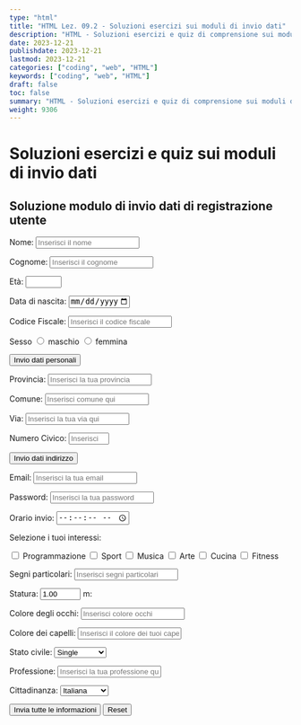```yaml
---
type: "html"
title: "HTML Lez. 09.2 - Soluzioni esercizi sui moduli di invio dati"
description: "HTML - Soluzioni esercizi e quiz di comprensione sui moduli di invio dati"
date: 2023-12-21
publishdate: 2023-12-21
lastmod: 2023-12-21
categories: ["coding", "web", "HTML"]
keywords: ["coding", "web", "HTML"]
draft: false
toc: false
summary: "HTML - Soluzioni esercizi e quiz di comprensione sui moduli di invio dati"
weight: 9306
---
```


# Soluzioni esercizi e quiz sui moduli di invio dati

## Soluzione modulo di invio dati di registrazione utente

<!-- markdownlint-disable MD036 MD033 -->

<form action="www.server.com/login">
  
  <!-- Dati personali -->

  <label for="nome">Nome:</label>
  <input id="nome" name="nome" required autocomplete="given-name" placeholder="Inserisci il nome">  

  <label for="cognome">Cognome:</label>
  <input id="cognome" name="cognome" required autocomplete="family-name" placeholder="Inserisci il cognome">

  <label for="eta">Età:</label>
  <input id="eta" type="number" name="age" min="18" max="120" step="1" inputmode="numeric">

  <label for="datanascita">Data di nascita:</label>
  <input id="datanascita" type="date" name="birthdate" required min="1960-01-01" max="2028-11-30" step="1" autocomplete="bday">

  <label for="codicefiscale">Codice Fiscale:</label>
  <input id="codicefiscale" name="fiscalcode" placeholder="Inserisci il codice fiscale" required minlength="16" maxlength="16">

  <label>Sesso</label>
  <input type="radio" id="maschio" name="sesso" value="maschio" required>
  <label for="maschio">maschio</label>
  <input type="radio" id="femmina" name="sesso" value="femmina" required>
  <label for="femmina">femmina</label>

  <button type="submit" formaction="www.server.com/personal_data">Invio dati personali</button>
  
  <!-- Informazioni residenza -->

  <label for="provincia">Provincia:</label>
  <input list="province" id="provincia" name="provincia" required placeholder="Inserisci la tua provincia">
  
  <!-- suggerimenti province -->
  <datalist id="province">
    <option value="Napoli">
    <option value="Salerno">
    <option value="Avellino">
    <option value="Benevento">
    <option value="Caserta">
    <option value="Roma">
    <option value="Milano">
    <option value="Torino">
    <option value="Bologna">
    <option value="Firenze">
    <option value="Palermo">
  </datalist>
  
  <label for="comune">Comune:</label>
  <input list="comuni" id="comune" name="comune" required placeholder="Inserisci comune qui">

  <!-- suggerimenti comuni -->
  <datalist id="comuni">
    <option value="Cesa">
    <option value="Sant'Antimo">
    <option value="Sant'Arpino">
    <option value="Aversa">
    <option value="Marcianise">
    <option value="Frattamaggiore">
    <option value="Frattaminore">
    <option value="Teverola">
    <option value="Gricignano d'Aversa">
    <option value="Succivo">
  </datalist>
  
  <label for="via">Via:</label>
  <input id="via" name="via" placeholder="Inserisci la tua via qui">

  <label for="civicNumber">Numero Civico:</label>
  <input id="civicNumber" type="number" name="numeroCivico" min="1" max="1000" placeholder="Inserisci il numero civico" inputmode="numeric">

  <button type="submit" formaction="www.server.com/address">Invio dati indirizzo</button>

  <!-- Informazioni account -->

  <label for="email">Email:</label>
  <input id="email" type="email" name="email" autocomplete="email" required placeholder="Inserisci la tua email">

  <label for="password">Password:</label>
  <input id="password" type="password" name="password" required autocomplete="current-password" placeholder="Inserisci la tua password">

  <label for="oraInvio">Orario invio:</label>
  <input id="oraInvio" type="time" name="oraInvio" min="00:00:00" max="23:59:59"  step="1">

  <!-- Interessi personali -->

  <label>Selezione i tuoi interessi:</label>

  <input type="checkbox" id="coding" name="interest" value="programmazione">
  <label for="coding">Programmazione</label>
  <input type="checkbox" id="sport" name="interest" value="sport">
  <label for="sport">Sport</label>
  <input type="checkbox" id="musica" name="interest" value="musica">
  <label for="musica">Musica</label>
  <input type="checkbox" id="arte" name="interest" value="arte">
  <label for="arte">Arte</label>
  <input type="checkbox" id="cucina" name="interest" value="cucina">
  <label for="cucina">Cucina</label>
  <input type="checkbox" id="fitness" name="interest" value="fitness">
  <label for="fitness">Fitness</label>
  
  <label for="segno">Segni particolari:</label>
  <input id="segno" name="segno" placeholder="Inserisci segni particolari">

  <label for="statura">Statura:</label>
  <input id="statura" type="number" name="statura" min="1.00" max="2.50" step="0.1" value="1.00" placeholder="Inserisci la tua statura in cm qui" inputmode="decimal"> <label for="statura">m:</label>

  <label for="occhi">Colore degli occhi:</label>
  <input id="occhi" name="occhi" placeholder="Inserisci colore occhi">

  <label for="capelli">Colore dei capelli:</label>
  <input id="capelli" name="capelli" placeholder="Inserisci il colore dei tuoi capelli qui">

  <label for="stato_civile">Stato civile:</label>
  <select id="stato_civile" name="stato_civile">
    <option value="single">Single</option>
    <option value="sposato">Sposato/a</option>
    <option value="divorziato">Divorziato/a</option>
    <option value="vedovo">Vedovo/a</option>
  </select>
  
  <label for="professione">Professione:</label>
  <input id="professione" name="professione" placeholder="Inserisci la tua professione qui">

  <label for="cittadinanza">Cittadinanza:</label>
  <select id="cittadinanza" name="cittadinanza">
    <option value="italiana">Italiana</option>
    <option value="francese">Francese</option>
    <option value="tedesca">Tedesca</option>
    <option value="spagnola">Spagnola</option>
    <option value="inglese">Inglese</option>
    <option value="americana">Americana</option>
  </select>

  <button type="submit" formaction="www.server.com/all">Invia tutte le informazioni</button>
  <button type="reset">Reset</button>
</form>

<!-- markdownlint-enable MD036 -->
